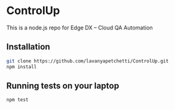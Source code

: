 # ControlUp
This is a node.js repo for Edge DX – Cloud QA Automation

## Installation
```bash
git clone https://github.com/lavanyapetchetti/ControlUp.git
npm install
```
## Running tests on your laptop
```bash
npm test
```
